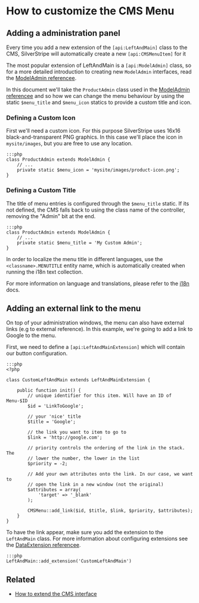# How to customize the CMS Menu

## Adding a administration panel

Every time you add a new extension of the `[api:LeftAndMain]` class to the CMS, 
SilverStripe will automatically create a new `[api:CMSMenuItem]` for it

The most popular extension of LeftAndMain is a `[api:ModelAdmin]` class, so 
for a more detailed introduction to creating new `ModelAdmin` interfaces, read
the [ModelAdmin referencee](../reference/modeladmin).

In this document we'll take the `ProductAdmin` class used in the 
[ModelAdmin referencee](../reference/modeladmin#setup) and so how we can change 
the menu behaviour by using the static `$menu_title` and `$menu_icon` statics to 
provide a custom title and icon.

### Defining a Custom Icon

First we'll need a custom icon. For this purpose SilverStripe uses 16x16 
black-and-transparent PNG graphics. In this case we'll place the icon in 
`mysite/images`, but you are free to use any location.

	:::php
	class ProductAdmin extends ModelAdmin {
		// ...
		private static $menu_icon = 'mysite/images/product-icon.png'; 
	}

### Defining a Custom Title

The title of menu entries is configured through the `$menu_title` static.
If its not defined, the CMS falls back to using the class name of the 
controller, removing the "Admin" bit at the end.

	:::php
	class ProductAdmin extends ModelAdmin {
		// ...
		private static $menu_title = 'My Custom Admin'; 
	}
 
In order to localize the menu title in different languages, use the 
`<classname>.MENUTITLE` entity name, which is automatically created when running 
the i18n text collection.

For more information on language and translations, please refer to the 
[i18n](../reference/ii8n) docs.

## Adding an external link to the menu

On top of your administration windows, the menu can also have external links 
(e.g to external reference). In this example, we're going to add a link to 
Google to the menu.

First, we need to define a `[api:LeftAndMainExtension]` which will contain our
button configuration.

	:::php
	<?php

	class CustomLeftAndMain extends LeftAndMainExtension {

		public function init() {
			// unique identifier for this item. Will have an ID of Menu-$ID
			$id = 'LinkToGoogle';

			// your 'nice' title
			$title = 'Google';

			// the link you want to item to go to
			$link = 'http://google.com';

			// priority controls the ordering of the link in the stack. The 
			// lower the number, the lower in the list
			$priority = -2;

			// Add your own attributes onto the link. In our case, we want to
			// open the link in a new window (not the original)
			$attributes = array(
				'target' => '_blank'
			);

			CMSMenu::add_link($id, $title, $link, $priority, $attributes);
		}
	}

To have the link appear, make sure you add the extension to the `LeftAndMain` 
class. For more information about configuring extensions see the 
[DataExtension referencee](../reference/dataextension).

	:::php
	LeftAndMain::add_extension('CustomLeftAndMain')

	
## Related

 * [How to extend the CMS interface](extend-cms-interface)